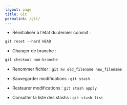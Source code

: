 ```yaml
---
layout: page
title: Git
permalink: /git/
---
```


- Réinitialiser à l'état du dernier commit : 
```html
git reset --hard HEAD 
```

- Changer de branche : 
```html
git checkout nom-branche
```
- Renommer fichier : `git mv old_filename new_filename`

- Sauvegarder modifications : `git stash`

- Restaurer modifications : `git stash apply`

- Consulter la liste des stashs : `git stash list`